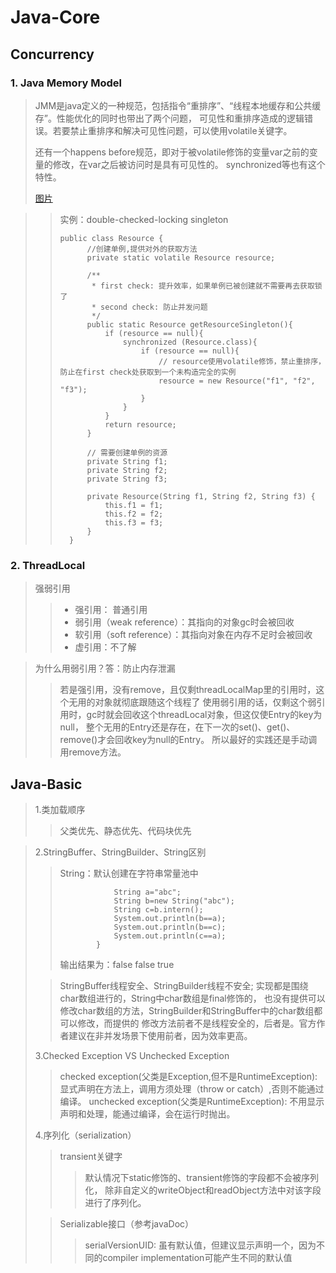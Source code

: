 # Java-Core

## Concurrency

### 1. Java Memory Model
> JMM是java定义的一种规范，包括指令“重排序”、“线程本地缓存和公共缓存”。性能优化的同时也带出了两个问题，
> 可见性和重排序造成的逻辑错误。若要禁止重排序和解决可见性问题，可以使用volatile关键字。
>
> 还有一个happens before规范，即对于被volatile修饰的变量var之前的变量的修改，在var之后被访问时是具有可见性的。 
> synchronized等也有这个特性。
>
> [图片](pic/happens-before.jpg)

>> 实例：double-checked-locking singleton
>> ``` 
>> public class Resource {
>>       //创建单例,提供对外的获取方法
>>       private static volatile Resource resource;
>>   
>>       /**
>>        * first check: 提升效率，如果单例已被创建就不需要再去获取锁了
>>        * second check: 防止并发问题
>>        */
>>       public static Resource getResourceSingleton(){
>>           if (resource == null){
>>               synchronized (Resource.class){
>>                   if (resource == null){
>>                       // resource使用volatile修饰，禁止重排序，防止在first check处获取到一个未构造完全的实例
>>                       resource = new Resource("f1", "f2", "f3");
>>                   }
>>               }
>>           }
>>           return resource;
>>       }
>>   
>>       // 需要创建单例的资源
>>       private String f1;
>>       private String f2;
>>       private String f3;
>>   
>>       private Resource(String f1, String f2, String f3) {
>>           this.f1 = f1;
>>           this.f2 = f2;
>>           this.f3 = f3;
>>       }
>>   }
>>
>> ```

### 2. ThreadLocal
> 强弱引用
>> - 强引用： 普通引用
>> - 弱引用（weak reference）：其指向的对象gc时会被回收
>> - 软引用（soft reference）：其指向对象在内存不足时会被回收
>> - 虚引用：不了解
>

> 为什么用弱引用？答：防止内存泄漏
>> 若是强引用，没有remove，且仅剩threadLocalMap里的引用时，这个无用的对象就彻底跟随这个线程了
>> 使用弱引用的话，仅剩这个弱引用时，gc时就会回收这个threadLocal对象，但这仅使Entry的key为null，
>> 整个无用的Entry还是存在，在下一次的set()、get()、remove()才会回收key为null的Entry。
>> 所以最好的实践还是手动调用remove方法。
>

## Java-Basic
> 1.类加载顺序
>> 父类优先、静态优先、代码块优先
>

> 2.StringBuffer、StringBuilder、String区别
>> String：默认创建在字符串常量池中
>> ```public static void main(String[] args){
>>             String a="abc";
>>             String b=new String("abc");
>>             String c=b.intern();
>>             System.out.println(b==a);
>>             System.out.println(b==c);
>>             System.out.println(c==a);
>>         }
>> ```
>> 输出结果为：false false true
>
>> StringBuffer线程安全、StringBuilder线程不安全;
>> 实现都是围绕char数组进行的，String中char数组是final修饰的，
>> 也没有提供可以修改char数组的方法，StringBuilder和StringBuffer中的char数组都可以修改，而提供的
>> 修改方法前者不是线程安全的，后者是。官方作者建议在非并发场景下使用前者，因为效率更高。
>  
>
> 3.Checked Exception VS Unchecked Exception
>> checked exception(父类是Exception,但不是RuntimeException): 显式声明在方法上，调用方须处理（throw or catch）,否则不能通过编译。
>> unchecked exception(父类是RuntimeException): 不用显示声明和处理，能通过编译，会在运行时抛出。
>
> 4.序列化（serialization）
>> transient关键字
>>> 默认情况下static修饰的、transient修饰的字段都不会被序列化，
>>> 除非自定义的writeObject和readObject方法中对该字段进行了序列化。
>
>> Serializable接口（参考javaDoc）
>>> serialVersionUID: 虽有默认值，但建议显示声明一个，因为不同的compiler implementation可能产生不同的默认值
 
 